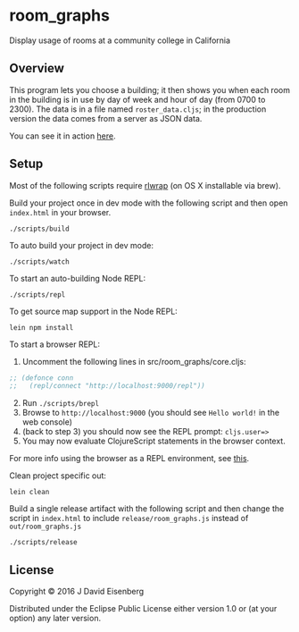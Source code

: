 # room_graphs

Display usage of rooms at a community college in California

## Overview

This program lets you choose a building; it then shows you when each
room in the building is in use by day of week and hour of day (from 0700
to 2300). The data is in a file named `roster_data.cljs`; in the production
version the data comes from a server as JSON data.

You can see it in action [here](http://langintro.com/room_graphs).

## Setup

Most of the following scripts require [rlwrap](http://utopia.knoware.nl/~hlub/uck/rlwrap/) (on OS X installable via brew).

Build your project once in dev mode with the following script and then open `index.html` in your browser.

    ./scripts/build

To auto build your project in dev mode:

    ./scripts/watch

To start an auto-building Node REPL:

    ./scripts/repl

To get source map support in the Node REPL:

    lein npm install

To start a browser REPL:

1. Uncomment the following lines in src/room_graphs/core.cljs:
```clojure
;; (defonce conn
;;   (repl/connect "http://localhost:9000/repl"))
```
2. Run `./scripts/brepl`
3. Browse to `http://localhost:9000` (you should see `Hello world!` in the web console)
4. (back to step 3) you should now see the REPL prompt: `cljs.user=>`
5. You may now evaluate ClojureScript statements in the browser context.

For more info using the browser as a REPL environment, see
[this](https://github.com/clojure/clojurescript/wiki/The-REPL-and-Evaluation-Environments#browser-as-evaluation-environment).

Clean project specific out:

    lein clean

Build a single release artifact with the following script and then change the script
in `index.html` to include `release/room_graphs.js` instead of `out/room_graphs.js`

    ./scripts/release

## License

Copyright © 2016 J David Eisenberg

Distributed under the Eclipse Public License either version 1.0 or (at your option) any later version.

